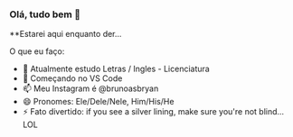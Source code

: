 ### Olá, tudo bem 👋


**Estarei aqui enquanto der...

O que eu faço:

- 🔭 Atualmente estudo Letras / Ingles - Licenciatura
- 🌱 Começando no VS Code
- 📫 Meu Instagram é @brunoasbryan
- 😄 Pronomes: Ele/Dele/Nele, Him/His/He
- ⚡ Fato divertido: if you see a silver lining, make sure you're not blind... LOL



